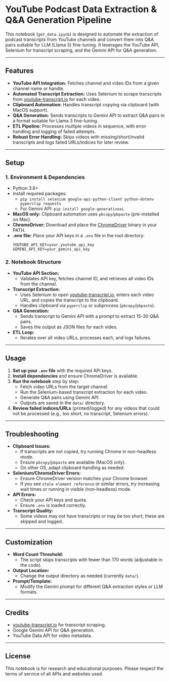 # YouTube Podcast Data Extraction & Q&A Generation Pipeline

This notebook (`get_data.ipynb`) is designed to automate the extraction of podcast transcripts from YouTube channels and convert them into Q&A pairs suitable for LLM (Llama 3) fine-tuning. It leverages the YouTube API, Selenium for transcript scraping, and the Gemini API for Q&A generation.

---

## Features
- **YouTube API Integration:** Fetches channel and video IDs from a given channel name or handle.
- **Automated Transcript Extraction:** Uses Selenium to scrape transcripts from [youtube-transcript.io](https://www.youtube-transcript.io/) for each video.
- **Clipboard Automation:** Handles transcript copying via clipboard (with MacOS support).
- **Q&A Generation:** Sends transcripts to Gemini API to extract Q&A pairs in a format suitable for Llama 3 fine-tuning.
- **ETL Pipeline:** Processes multiple videos in sequence, with error handling and logging of failed attempts.
- **Robust Error Handling:** Skips videos with missing/short/invalid transcripts and logs failed URLs/indices for later review.

---

## Setup

### 1. Environment & Dependencies
- Python 3.8+
- Install required packages:
  - `pip install selenium google-api-python-client python-dotenv pyperclip requests`
  - For Gemini API: `pip install google-generativeai`
- **MacOS only:** Clipboard automation uses `pbcopy`/`pbpaste` (pre-installed on Mac).
- **ChromeDriver:** Download and place the [ChromeDriver](https://sites.google.com/chromium.org/driver/) binary in your PATH.
- **.env file:** Place your API keys in a `.env` file in the root directory:
  ```
  YOUTUBE_API_KEY=your_youtube_api_key
  GEMINI_API_KEY=your_gemini_api_key
  ```

### 2. Notebook Structure
- **YouTube API Section:**
  - Validates API key, fetches channel ID, and retrieves all video IDs from the channel.
- **Transcript Extraction:**
  - Uses Selenium to open [youtube-transcript.io](https://www.youtube-transcript.io/), enters each video URL, and copies the transcript to the clipboard.
  - Handles clipboard via `pyperclip` or subprocess (`pbcopy`/`pbpaste`).
- **Q&A Generation:**
  - Sends transcript to Gemini API with a prompt to extract 15-30 Q&A pairs.
  - Saves the output as JSON files for each video.
- **ETL Loop:**
  - Iterates over all video URLs, processes each, and logs failures.

---

## Usage
1. **Set up your `.env` file** with the required API keys.
2. **Install dependencies** and ensure ChromeDriver is available.
3. **Run the notebook** step by step:
   - Fetch video URLs from the target channel.
   - Run the Selenium-based transcript extraction for each video.
   - Generate Q&A pairs using Gemini API.
   - Outputs are saved in the `data/` directory.
4. **Review failed indices/URLs** (printed/logged) for any videos that could not be processed (e.g., too short, no transcript, Selenium errors).

---

## Troubleshooting
- **Clipboard Issues:**
  - If transcripts are not copied, try running Chrome in non-headless mode.
  - Ensure `pbcopy`/`pbpaste` are available (MacOS only).
  - On other OS, adapt clipboard handling as needed.
- **Selenium/ChromeDriver Errors:**
  - Ensure ChromeDriver version matches your Chrome browser.
  - If you see `stale element reference` or similar errors, try increasing wait times or running in visible (non-headless) mode.
- **API Errors:**
  - Check your API keys and quota.
  - Ensure `.env` is loaded correctly.
- **Transcript Quality:**
  - Some videos may not have transcripts or may be too short; these are skipped and logged.

---

## Customization
- **Word Count Threshold:**
  - The script skips transcripts with fewer than 170 words (adjustable in the code).
- **Output Location:**
  - Change the output directory as needed (currently `data/`).
- **Prompt/Template:**
  - Modify the Gemini prompt for different Q&A extraction styles or LLM formats.

---

## Credits
- [youtube-transcript.io](https://www.youtube-transcript.io/) for transcript scraping.
- Google Gemini API for Q&A generation.
- YouTube Data API for video metadata.

---

## License
This notebook is for research and educational purposes. Please respect the terms of service of all APIs and websites used. 